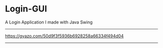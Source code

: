 # Login-GUI
A Login Application I made with Java Swing

__________________________________________
https://gyazo.com/50d9f3f5936b6928258a66334f494d04
__________________________________________
